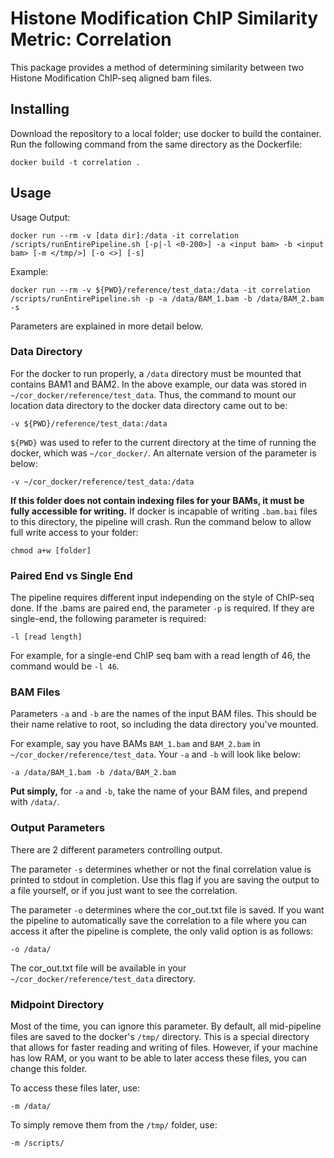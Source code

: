 # Histone Modification ChIP Similarity Metric: Correlation
This package provides a method of determining similarity between two Histone Modification ChIP-seq aligned bam files.

## Installing
Download the repository to a local folder; use docker to build the container. Run the following command from the same directory as the Dockerfile:
```
docker build -t correlation .
```

## Usage
Usage Output:
```
docker run --rm -v [data dir]:/data -it correlation /scripts/runEntirePipeline.sh [-p|-l <0-200>] -a <input bam> -b <input bam> [-m </tmp/>] [-o <>] [-s]
```
Example:
```
docker run --rm -v ${PWD}/reference/test_data:/data -it correlation /scripts/runEntirePipeline.sh -p -a /data/BAM_1.bam -b /data/BAM_2.bam -s
```
Parameters are explained in more detail below.

### Data Directory
For the docker to run properly, a `/data` directory must be mounted that contains BAM1 and BAM2. In the above example, our data was stored in `~/cor_docker/reference/test_data`. Thus, the command to mount our location data directory to the docker data directory came out to be:
```
-v ${PWD}/reference/test_data:/data
```
`${PWD}` was used to refer to the current directory at the time of running the docker, which was `~/cor_docker/`. An alternate version of the parameter is below:
```
-v ~/cor_docker/reference/test_data:/data
```

**If this folder does not contain indexing files for your BAMs, it must be fully accessible for writing.** If docker is incapable of writing `.bam.bai` files to this directory, the pipeline will crash.
Run the command below to allow full write access to your folder:
```
chmod a+w [folder]
```

### Paired End vs Single End
The pipeline requires different input independing on the style of ChIP-seq done. If the .bams are paired end, the parameter `-p` is required. If they are single-end, the following parameter is required:
```
-l [read length]
```
For example, for a single-end ChIP seq bam with a read length of 46, the command would be `-l 46`.

### BAM Files
Parameters `-a` and `-b` are the names of the input BAM files. This should be their name relative to root, so including the data directory you've mounted.

For example, say you have BAMs `BAM_1.bam` and `BAM_2.bam` in `~/cor_docker/reference/test_data`. Your `-a` and `-b` will look like below:
```
-a /data/BAM_1.bam -b /data/BAM_2.bam
```

**Put simply,** for `-a` and `-b`, take the name of your BAM files, and prepend with `/data/`.

### Output Parameters
There are 2 different parameters controlling output. 

The parameter `-s` determines whether or not the final correlation value is printed to stdout in completion. Use this flag if you are saving the output to a file yourself, or if you just want to see the correlation.

The parameter `-o` determines where the cor_out.txt file is saved. If you want the pipeline to automatically save the correlation to a file where you can access it after the pipeline is complete, the only valid option is as follows:
```
-o /data/
```
The cor_out.txt file will be available in your `~/cor_docker/reference/test_data` directory.

### Midpoint Directory
Most of the time, you can ignore this parameter.
By default, all mid-pipeline files are saved to the docker's `/tmp/` directory. This is a special directory that allows for faster reading and writing of files. However, if your machine has low RAM, or you want to be able to later access these files, you can change this folder.

To access these files later, use:
```
-m /data/
```

To simply remove them from the `/tmp/` folder, use:
```
-m /scripts/
```